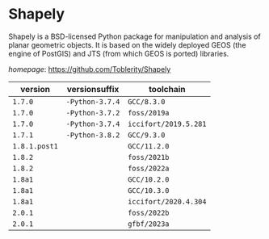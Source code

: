 # Shapely

Shapely is a BSD-licensed Python package for manipulation and analysis of planar geometric objects. It is based on the widely deployed GEOS (the engine of PostGIS) and JTS (from which GEOS is ported) libraries.

*homepage*: <https://github.com/Toblerity/Shapely>

version | versionsuffix | toolchain
--------|---------------|----------
``1.7.0`` | ``-Python-3.7.4`` | ``GCC/8.3.0``
``1.7.0`` | ``-Python-3.7.2`` | ``foss/2019a``
``1.7.0`` | ``-Python-3.7.4`` | ``iccifort/2019.5.281``
``1.7.1`` | ``-Python-3.8.2`` | ``GCC/9.3.0``
``1.8.1.post1`` |  | ``GCC/11.2.0``
``1.8.2`` |  | ``foss/2021b``
``1.8.2`` |  | ``foss/2022a``
``1.8a1`` |  | ``GCC/10.2.0``
``1.8a1`` |  | ``GCC/10.3.0``
``1.8a1`` |  | ``iccifort/2020.4.304``
``2.0.1`` |  | ``foss/2022b``
``2.0.1`` |  | ``gfbf/2023a``
